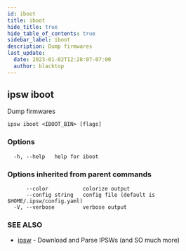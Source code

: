 ```yaml
---
id: iboot
title: iboot
hide_title: true
hide_table_of_contents: true
sidebar_label: iboot
description: Dump firmwares
last_update:
  date: 2023-01-02T12:28:07-07:00
  author: blacktop
---
```

## ipsw iboot

Dump firmwares

```
ipsw iboot <IBOOT_BIN> [flags]
```

### Options

```
  -h, --help   help for iboot
```

### Options inherited from parent commands

```
      --color           colorize output
      --config string   config file (default is $HOME/.ipsw/config.yaml)
  -V, --verbose         verbose output
```

### SEE ALSO

* [ipsw](/docs/cli/ipsw)	 - Download and Parse IPSWs (and SO much more)

